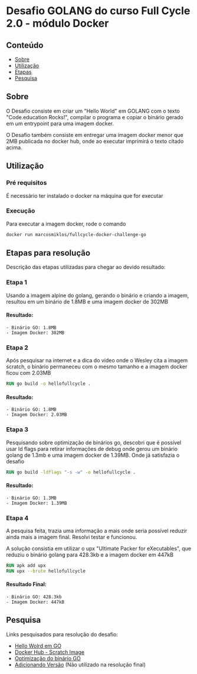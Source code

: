 # Desafio GOLANG do curso Full Cycle 2.0 - módulo Docker

## Conteúdo

- [Sobre](#sobre)
- [Utilização](#utilizando)
- [Etapas](#etapas)
- [Pesquisa](#pesquisa)

## Sobre <a name = "sobre"></a>

O Desafio consiste em criar um "Hello World" em GOLANG com o texto "Code.education Rocks!", compilar o programa e copiar o binário gerado em um entrypoint para uma imagem docker.

O Desafio também consiste em entregar uma imagem docker menor que 2MB publicada no docker hub, onde ao executar imprimirá o texto citado acima.


## Utilização <a name = "utilizando"></a>

### Pré requisitos

É necessário ter instalado o docker na máquina que for executar

### Execução
Para executar a imagem docker, rode o comando

```sh
docker run marcosmiklos/fullcycle-docker-challenge-go
```


## Etapas para resolução <a name = "etapas"></a>

Descrição das etapas utilizadas para chegar ao devido resultado:

### Etapa 1
Usando a imagem alpine do golang, gerando o binário e criando a imagem, resultou em um binário de 1.8MB e uma imagem docker de 302MB

#### Resultado:
```
- Binário GO: 1.8MB
- Imagem Docker: 302MB
```


### Etapa 2
Após pesquisar na internet e a dica do video onde o Wesley cita a imagem scratch, o binário permaneceu com o mesmo tamanho e a imagem docker ficou com 2.03MB
```dockerfile
RUN go build -o hellofullcycle .
```
#### Resultado:
```
- Binário GO: 1.8MB
- Imagem Docker: 2.03MB
```


### Etapa 3
Pesquisando sobre optimização de binários go, descobri que é possível usar ld flags para retirar informações de debug onde gerou um binário golang de 1.3mb e uma imagem docker de 1.39MB. Onde já satisfazia o desafio

```dockerfile
RUN go build -ldflags "-s -w" -o hellofullcycle .
```
#### Resultado:
```
- Binário GO: 1.3MB
- Imagem Docker: 1.39MB
```


### Etapa 4
A pesquisa feita, trazia uma informação a mais onde seria possível reduzir ainda mais a imagem final. Resolvi testar e funcionou.

A solução consistia em utilizar o upx "Ultimate Packer for eXecutables", que reduziu o binário golang para 428.3kb e a imagem docker em 447kB

```dockerfile
RUN apk add upx
RUN upx --brute hellofullcycle
```

#### Resultado Final:

```
- Binário GO: 428.3kb
- Imagem Docker: 447kB
```

## Pesquisa

Links pesquisados para resolução do desafio:

- [Hello Wolrd em GO](https://github.com/go-training/helloworld)
- [Docker Hub - Scratch Image](https://hub.docker.com/_/scratch)
- [Optimização do binário GO](https://blog.filippo.io/shrink-your-go-binaries-with-this-one-weird-trick/)
- [Adicionando Versão](https://www.digitalocean.com/community/tutorials/using-ldflags-to-set-version-information-for-go-applications-pt) (Não utilizado na resolução final)
